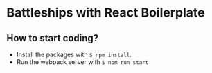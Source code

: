 # Battleships with React Boilerplate

## How to start coding?

- Install the packages with `$ npm install`.
- Run the webpack server with `$ npm run start`

